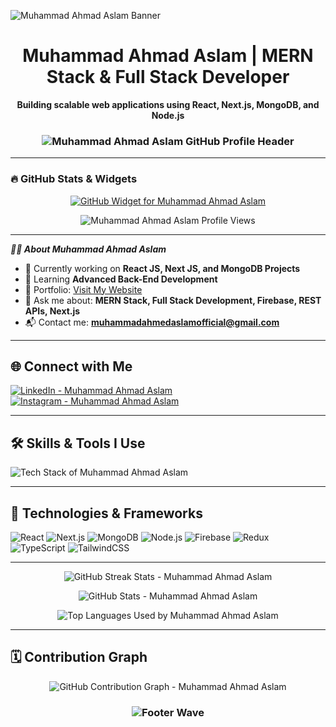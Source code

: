<!-- SEO Optimized GitHub README for Muhammad Ahmad Aslam -->

<!-- Primary Logo -->
![Muhammad Ahmad Aslam Banner](https://github.com/user-attachments/assets/0b004d0c-fb13-45d0-8cb3-d62f502a3f5e)

<h1 align="center"><strong>Muhammad Ahmad Aslam | MERN Stack & Full Stack Developer </strong></h1>

<p align="center">
  <strong>Building scalable web applications using React, Next.js, MongoDB, and Node.js</strong>
</p>

<h3 align="center">
  <img src="https://capsule-render.vercel.app/api?type=waving&color=gradient&height=100&section=header" alt="Muhammad Ahmad Aslam GitHub Profile Header" />
</h3>

---

### 🔥 GitHub Stats & Widgets

<p align="center">
  <a href="https://github.com/MuhammadAhmadAslam">
    <img src="https://github-widgetbox.vercel.app/api/profile?username=MuhammadAhmadAslam&data=repositories,stars,commits&theme=light&hide_border=true" alt="GitHub Widget for Muhammad Ahmad Aslam" />
  </a>
</p>

<p align="center">
  <img src="https://komarev.com/ghpvc/?username=MuhammadAhmadAslam&label=Profile%20views&color=0e75b6&style=flat" alt="Muhammad Ahmad Aslam Profile Views" />
</p>

---

<em><strong> 👨‍💻 About Muhammad Ahmad Aslam </strong></em>

- 🔭 Currently working on **React JS, Next JS, and MongoDB Projects**
- 🌱 Learning **Advanced Back-End Development**
- 💼 Portfolio: [Visit My Website](https://ahmed-portfolio-sable.vercel.app/)
- 💬 Ask me about: **MERN Stack, Full Stack Development, Firebase, REST APIs, Next.js**
- 📬 Contact me: **muhammadahmedaslamofficial@gmail.com**

---

## 🌐 Connect with Me

<p align="left">
  <a href="https://www.linkedin.com/in/muhammad-ahmed-b7b8452b6/" target="_blank"><img src="https://skillicons.dev/icons?i=linkedin" alt="LinkedIn - Muhammad Ahmad Aslam" /></a>
  <a href="https://www.instagram.com/ahmed_here_990/" target="_blank"><img src="https://skillicons.dev/icons?i=instagram" alt="Instagram - Muhammad Ahmad Aslam" /></a>
</p>

---

## 🛠️ Skills & Tools I Use

<p>
  <img src="https://skillicons.dev/icons?i=react,next,firebase,js,ts,redux,mongodb,postman,git,github,vercel,netlify,mui,bootstrap,tailwind,css,html,node,figma,express,nodejs,replit,supabase,vite" alt="Tech Stack of Muhammad Ahmad Aslam" />
</p>

---

## 🚀 Technologies & Frameworks

![React](https://img.shields.io/badge/React-20232a?style=for-the-badge&logo=react&logoColor=61DAFB)
![Next.js](https://img.shields.io/badge/Next-black?style=for-the-badge&logo=next.js)
![MongoDB](https://img.shields.io/badge/MongoDB-4ea94b?style=for-the-badge&logo=mongodb&logoColor=white)
![Node.js](https://img.shields.io/badge/Node.js-43853D?style=for-the-badge&logo=node.js&logoColor=white)
![Firebase](https://img.shields.io/badge/Firebase-039BE5?style=for-the-badge&logo=firebase&logoColor=white)
![Redux](https://img.shields.io/badge/Redux-593d88?style=for-the-badge&logo=redux&logoColor=white)
![TypeScript](https://img.shields.io/badge/TypeScript-007ACC?style=for-the-badge&logo=typescript&logoColor=white)
![TailwindCSS](https://img.shields.io/badge/TailwindCSS-38B2AC?style=for-the-badge&logo=tailwind-css&logoColor=white)

---


<p align="center">
  <img src="https://github-readme-streak-stats.herokuapp.com/?user=MuhammadAhmadAslam&theme=default" alt="GitHub Streak Stats - Muhammad Ahmad Aslam" />
</p>

<p align="center">
  <img src="https://github-readme-stats.vercel.app/api?username=MuhammadAhmadAslam&show_icons=true&theme=default&title_color=007cff" alt="GitHub Stats - Muhammad Ahmad Aslam" />
</p>

<p align="center">
  <img src="https://github-readme-stats.vercel.app/api/top-langs?username=MuhammadAhmadAslam&layout=compact&theme=default&title_color=007cff" alt="Top Languages Used by Muhammad Ahmad Aslam" />
</p>

---

## 🗓️ Contribution Graph

<p align="center">
  <img src="https://github-readme-activity-graph.vercel.app/graph?username=MuhammadAhmadAslam&area=true&bg_color=ffffff&color=007cff&line=007cff&point=24292e&hide_border=true" alt="GitHub Contribution Graph - Muhammad Ahmad Aslam" />
</p>

<h3 align="center">
  <img src="https://capsule-render.vercel.app/api?type=waving&color=gradient&height=100&section=footer" alt="Footer Wave" />
</h3>

